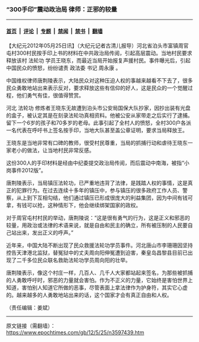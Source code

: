 ### “300手印”震动政治局  律师：正邪的较量

---

#### [首页](../../../..?n3597439) &nbsp;|&nbsp; [评论](../../../../../epoch-comment?n3597439) &nbsp;|&nbsp; [专题](../../../../../epoch-special?n3597439) &nbsp;|&nbsp; [禁闻](../../../../../epoch-news?n3597439) &nbsp;|&nbsp; [禁书](../../../../../books?n3597439) &nbsp;|&nbsp; [翻墙](https://github.com/gfw-breaker/nogfw/blob/master/README.md?n3597439)


<div class="post_content" id="artbody" itemprop="articleBody">
 <!-- article content begin -->
 <p>
  【大纪元2012年05月25日讯】（大纪元记者古清儿报导）河北省泊头市富镇周官屯村300村民按手印上书的材料在中共政治局传阅，引起高层震动。当地村民要求释放该村
  <ok href="https://www.epochtimes.com/gb/tag/%E6%B3%95%E8%BD%AE%E5%8A%9F.html">
   法轮功
  </ok>
  学员王晓东，而最近当局开始报复声援村民。事件曝光后，引起中国民众的愤怒，纷纷谴责
  <ok href="https://www.epochtimes.com/gb/tag/%E6%94%BF%E6%B3%95%E5%A7%94.html">
   政法委
  </ok>
  书记
  <ok href="https://www.epochtimes.com/gb/tag/%E5%91%A8%E6%B0%B8%E5%BA%B7.html">
   周永康
  </ok>
  。
 </p>
 <p>
  中国维权律师唐荆陵表示，大陆民众对这种压迫人权的事越来越看不下去了，很多民众勇敢地站出来表示反对，要求释放这些有信仰的好人，这是民众的一个觉醒过程，他们勇气有佳，很值得赞赏。
 </p>
 <p>
  河北
  <ok href="https://www.epochtimes.com/gb/tag/%E6%B3%95%E8%BD%AE%E5%8A%9F.html">
   法轮功
  </ok>
  修炼者王晓东无故遭到泊头市公安局国保大队抄家，因抄出装有光盘的盒子，被认定其是在刻录法轮功真相资料。他被公安从家带走之后实行了逮捕。留下一个6岁的孩子和70多岁的老母。此事引起了全村人的愤怒，全村300户各派一名代表在呼吁书上签名按手印，当地大队甚至盖公章证明，要求当局释放王。
 </p>
 <p>
  王晓东是当地非常有口碑的教师，很受村民尊重，当局的抓捕行动和虐待王晓东一家老小的做法，让当地村民非常反感。
 </p>
 <p>
  这份300人的手印材料是经由中纪委提交政治局传阅，而后震动中南海，被指“小岗事件2012版”。
 </p>
 <p>
  唐荆陵表示，当局镇压法轮功，已严重地违背了法律，是践踏人权的事情，这是真正的犯罪行为。在过去连续十多年的镇压中，参与镇压的很多政府工作人员、警察，从上到下互相勾结，他们通过镇压已形成很庞大的利益集团，因为中间有钱可拿，有钱可以抢，这种情形下，他会继续绑架国家的政权。
 </p>
 <p>
  对于周官屯村村民的举动，唐荆陵说：“这是很有勇气的行为，这是正义和邪恶的较量，用政治或法律的术语来说，就是自由和民主的确立，所有被压制的人民要自己站出来，发出正义的呼声。”
 </p>
 <p>
  近年来，中国大陆不断出现了民众救援法轮功学员事件。河北唐山市李珊珊因坚持控告天津港北监狱，替冤狱中的丈夫周向阳伸冤遭到迫害，秦皇岛昌黎县目前已出现了二千多位民众联名救助法轮功学员周向阳的壮举。
 </p>
 <p>
  唐荆陵表示，像这个村庄一样，几百人、几千人大家都站起来签名，为那些被抓捕的人勇敢呼吁时，邪恶的力量就会害怕。作为不正义的力量，它始终是害怕世界上知道，害怕别人知道它所做的恶事，尽管表面上拿法律作为护身符，其实它心虚的。越来越多的人勇敢地站出来的话，这个国家才会有真正自由和人权。
 </p>
 <p>
  （责任编辑：姜斌）
 </p>
 <!-- article content end -->
 <div id="below_article_ad">
 </div>
</div>


---

原文链接（需翻墙）：https://www.epochtimes.com/gb/12/5/25/n3597439.htm